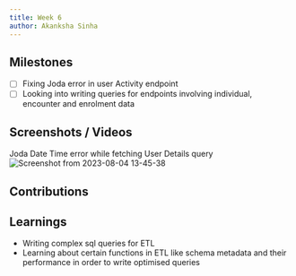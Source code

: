 ```yaml
---
title: Week 6
author: Akanksha Sinha
---
```


## Milestones
- [ ] Fixing Joda error in user Activity endpoint
- [ ] Looking into writing queries for endpoints involving individual, encounter and enrolment data

## Screenshots / Videos 
Joda Date Time error while fetching User Details query
![Screenshot from 2023-08-04 13-45-38](https://github.com/ak2502/c4gt-milestones/assets/56317982/27c83cdd-683d-49a5-b6ee-31f419668b25)
## Contributions

## Learnings
- Writing complex sql queries for ETL
- Learning about certain functions in ETL like schema metadata and their performance in order to write optimised queries
